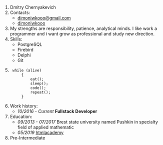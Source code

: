 1. Dmitry Chernyakevich
1. Contacts:
    * dimoniwkooo@gmail.com
    * [dimoniwkooo](https://t.me/dimoniwkooo)
1. Му strengths are responsibility, patience, analytical minds.  I like work a programmer and i want grow as professional and study new direction.
1. Skills:
    * PostgreSQL
    * Firebird
    * Delphi
    * Git
1. ```
    while (alive)
        {
            eat();
            sleep();
            code();
            repeat();
        }
    ```
1. Work history:
    * *10/2016 - Current* **Fullstack Developer**
1. Education:
    * *09/2013 - 07/2017* Brest state university named Pushkin in specialty field of applied mathematic
    * *05/2019* [htmlacademy](https://htmlacademy.ru/courses)
1. Pre-Intermediate
